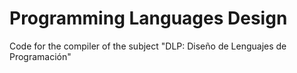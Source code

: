 # Programming Languages Design

Code for the compiler of the subject "DLP: Diseño de Lenguajes de Programación"
